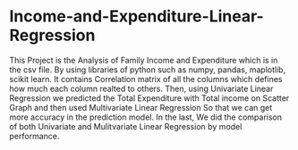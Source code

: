 # Income-and-Expenditure-Linear-Regression
This Project is the Analysis of Family Income and Expenditure which is in the csv file. By using libraries of python such as numpy, pandas, maplotlib, scikit learn.
It contains Correlation matrix of all the columns which defines how much each column realted to others.
Then, using Univariate Linear Regression we predicted the Total Expenditure with Total income on Scatter Graph and then used Multivariate Linear Regression So that we can get more accuracy in the prediction model. 
In the last, We did the comparison of both Univariate and Mulitvariate Linear Regression by model performance.
